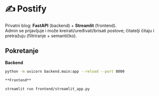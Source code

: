 # ✍️ Postify

Privatni blog: **FastAPI** (backend) + **Streamlit** (frontend).  
Admin se prijavljuje i može kreirati/uređivati/brisati postove; čitatelji čitaju i pretražuju (filtriranje + semantičko).

## Pokretanje

**Backend**
```bash
python -m uvicorn backend.main:app --reload --port 8000

**Frontend**

streamlit run frontend/streamlit_app.py
